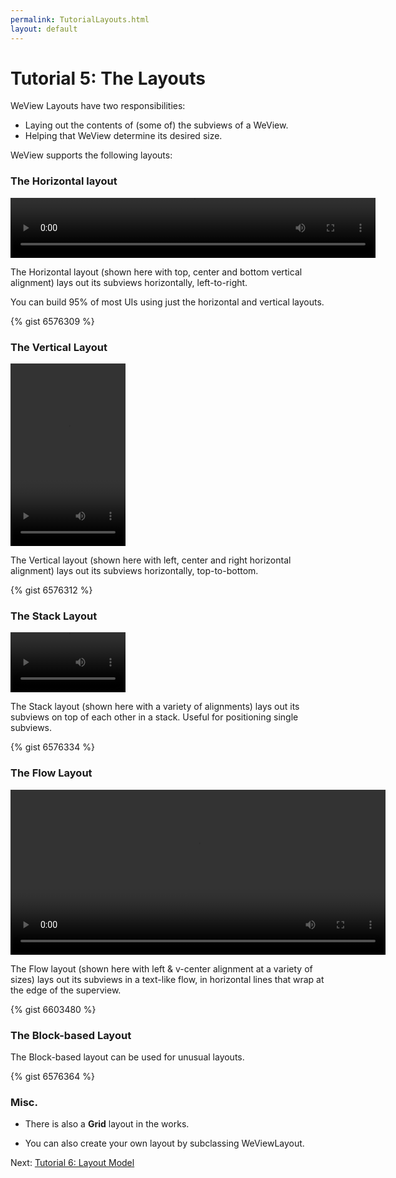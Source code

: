 ```yaml
---
permalink: TutorialLayouts.html
layout: default
---
```


Tutorial 5: The Layouts
==

<!-- TEMPLATE START -->

WeView Layouts have two responsibilities: 

* Laying out the contents of (some of) the subviews of a WeView.
* Helping that WeView determine its desired size.  

WeView supports the following layouts:

### The Horizontal layout

<video WIDTH="584" HEIGHT="96" AUTOPLAY="true" controls="true" LOOP="true" class="embedded_video" >
    <source src="videos/video-16CDA2D1-C93D-4592-961F-70070A6BFE94-95164-000693963F118B5A.mp4" type="video/mp4" />
    <source src="videos/video-16CDA2D1-C93D-4592-961F-70070A6BFE94-95164-000693963F118B5A.webm" type="video/webm" />
</video>

The Horizontal layout (shown here with top, center and bottom vertical alignment) lays out its subviews horizontally, left-to-right.

You can build 95% of most UIs using just the horizontal and vertical layouts.

{% gist 6576309 %}

### The Vertical Layout

<video WIDTH="184" HEIGHT="292" AUTOPLAY="true" controls="true" LOOP="true" class="embedded_video" >
    <source src="videos/video-3508A3A7-5F9C-4CE6-9761-3A052B464BF1-95164-0006939E2698041E.mp4" type="video/mp4" />
    <source src="videos/video-3508A3A7-5F9C-4CE6-9761-3A052B464BF1-95164-0006939E2698041E.webm" type="video/webm" />
</video>

The Vertical layout (shown here with left, center and right horizontal alignment) lays out its subviews horizontally, top-to-bottom.

{% gist 6576312 %}

### The Stack Layout

<video WIDTH="184" HEIGHT="96" AUTOPLAY="true" controls="true" LOOP="true" class="embedded_video" >
    <source src="videos/video-1D33CEE1-B9CD-44FF-A0CC-9DC09AC47E86-95164-000693A4BC594F85.mp4" type="video/mp4" />
    <source src="videos/video-1D33CEE1-B9CD-44FF-A0CC-9DC09AC47E86-95164-000693A4BC594F85.webm" type="video/webm" />
</video>

The Stack layout (shown here with a variety of alignments) lays out its subviews on top of each other in a stack.  Useful for positioning single subviews.

{% gist 6576334 %}

### The Flow Layout

<video WIDTH="600" HEIGHT="264" AUTOPLAY="true" controls="true" LOOP="true" class="embedded_video" >
    <source src="videos/video-EEED3A95-6951-4DBD-9178-7F7732A98A07-95164-000693B0756B7483.mp4" type="video/mp4" />
    <source src="videos/video-EEED3A95-6951-4DBD-9178-7F7732A98A07-95164-000693B0756B7483.webm" type="video/webm" />
</video>

The Flow layout (shown here with left & v-center alignment at a variety of sizes) lays out its subviews in a text-like flow, in horizontal lines that wrap at the edge of the superview.

{% gist 6603480 %}

### The Block-based Layout

The Block-based layout can be used for unusual layouts. 

{% gist 6576364 %}

### Misc.

* There is also a __Grid__ layout in the works.

* You can also create your own layout by subclassing WeViewLayout.  

<!-- TEMPLATE END -->

<p class="nextLink">Next:  <a href="TutorialLayoutModel.html">Tutorial 6: Layout Model</a></p>